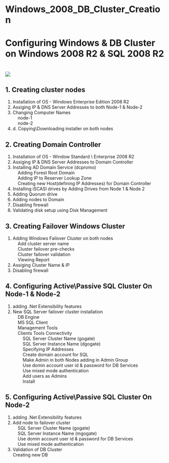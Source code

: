 # Windows_2008_DB_Cluster_Creation
<h1> Configuring Windows & DB Cluster on Windows 2008 R2 & SQL 2008 R2 <h1>
  <img src=/"Active_Passive_Cluster.jpg">
<h2>1. Creating cluster nodes</h2>
<ol>
  <li> Installation of OS - Windows Enterprise Edition 2008 R2 </li>
<li> Assiging IP & DNS Server Addresses to both Node-1 & Node-2</li>
<li> Changing Computer Names</li>
&nbsp;&nbsp;&nbsp;&nbsp;node-1<br>
&nbsp;&nbsp;&nbsp;&nbsp;node-2
<li>d. Copying\Downloading installer on both nodes</li>
</ol>

<h2>2. Creating Domain Controller</h2>
<ol>
<li> Installation of OS - Window Standard \ Enterprise 2008 R2</li>
<li> Assiging IP & DNS Server Addresses to Domain Controller</li>
<li> Installing AD Domain Service (dcpromo)</li>
&nbsp;&nbsp;&nbsp;&nbsp;Adding Forest Root Domain<br>
&nbsp;&nbsp;&nbsp;&nbsp;Adding IP to Reserver Lookup Zone<br>
&nbsp;&nbsp;&nbsp;&nbsp;Creating new Host(defining IP Addresses) for Domain Controller<br>
<li> Installing iSCASI drives by Adding Drives from Node 1 & Node 2</li>
<li> Adding Quorum drive </li>
<li> Adding nodes to Domain</li>
<li> Disabling firewall</li>
<li> Validating disk setup using Disk Management</li>
</ol>

<h2>3. Creating Failover Windows Cluster</h2>
<ol>
<li> Adding Windows Failover Cluster on both nodes</li>
&nbsp;&nbsp;&nbsp;&nbsp;Add cluster server name<br>
&nbsp;&nbsp;&nbsp;&nbsp;Cluster failover pre-checks<br>
&nbsp;&nbsp;&nbsp;&nbsp;Cluster failover validation<br>
&nbsp;&nbsp;&nbsp;&nbsp;Viewing Report<br>
<li> Assiging Cluster Name & IP</li>
<li> Disabling firewall</li>
</ol>

<h2>4. Configuring Active\Passive SQL Cluster On Node-1 & Node-2 </h2>
<ol>
<li> adding .Net Extensibility features</li>
<li> New SQL Server failover cluster installation </li>
&nbsp;&nbsp;&nbsp;&nbsp;DB Engine<br>
&nbsp;&nbsp;&nbsp;&nbsp;MS SQL Client<br>
&nbsp;&nbsp;&nbsp;&nbsp;Management Tools<br>
&nbsp;&nbsp;&nbsp;&nbsp;Clients Tools Connectivity<br>
&nbsp;&nbsp;&nbsp;&nbsp;&nbsp;&nbsp;&nbsp;&nbsp;SQL Server Cluster Name (gogate)<br>
&nbsp;&nbsp;&nbsp;&nbsp;&nbsp;&nbsp;&nbsp;&nbsp;SQL Server Instance Name (dgogate)<br>
&nbsp;&nbsp;&nbsp;&nbsp;&nbsp;&nbsp;&nbsp;&nbsp;Specifying IP Addresses<br>
&nbsp;&nbsp;&nbsp;&nbsp;&nbsp;&nbsp;&nbsp;&nbsp;Create domain account for SQL<br>
&nbsp;&nbsp;&nbsp;&nbsp;&nbsp;&nbsp;&nbsp;&nbsp;Make Admin in both Nodes adding in Admin Group<br>
&nbsp;&nbsp;&nbsp;&nbsp;&nbsp;&nbsp;&nbsp;&nbsp;Use domin account user id & password for DB Services<br>
&nbsp;&nbsp;&nbsp;&nbsp;&nbsp;&nbsp;&nbsp;&nbsp;Use mixed mode authentication <br>
&nbsp;&nbsp;&nbsp;&nbsp;&nbsp;&nbsp;&nbsp;&nbsp;Add users as Admins<br>
&nbsp;&nbsp;&nbsp;&nbsp;&nbsp;&nbsp;&nbsp;&nbsp;Install <br>
</ol>

<h2>5. Configuring Active\Passive SQL Cluster On Node-2 </h2>
<ol>
<li> adding .Net Extensibility features</li>
<li> Add node to failover cluster </li>
&nbsp;&nbsp;&nbsp;&nbsp;SQL Server Cluster Name (gogate)<br>
&nbsp;&nbsp;&nbsp;&nbsp;SQL Server Instance Name (mgogate)<br>
&nbsp;&nbsp;&nbsp;&nbsp;Use domin account user id & password for DB Services<br>
&nbsp;&nbsp;&nbsp;&nbsp;Use mixed mode authentication <br>
<li> Validation of DB Cluster</li>
Creating new DB
</ol>
